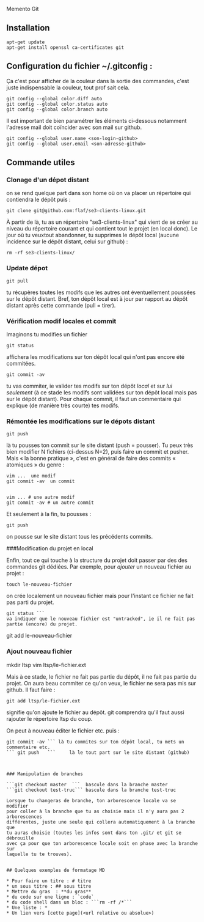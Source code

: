 Memento Git


## Installation 
```
apt-get update
apt-get install openssl ca-certificates git
```
## Configuration du fichier ~/.gitconfig :

Ça c'est pour afficher de la couleur dans la sortie des commandes,
c'est juste indispensable la couleur, tout prof sait cela. 
```
git config --global color.diff auto
git config --global color.status auto
git config --global color.branch auto
```

Il est important de bien paramétrer les éléments ci-dessous
notamment l'adresse mail doit coïncider avec son mail sur github.
```
git config --global user.name <son-login-github>
git config --global user.email <son-adresse-github>
```
## Commande utiles 


### Clonage d'un dépot distant

on se rend quelque part dans son home où on va placer un répertoire qui contiendra le dépôt puis :
```
git clone git@github.com:flaf/se3-clients-linux.git
```
À partir de là, tu as un répertoire "se3-clients-linux" qui vient de se créer au niveau du répertoire courant et qui contient tout le projet (en local donc). Le jour où tu veuxtout abandonner, tu supprimes le dépôt local (aucune incidence sur le dépôt distant, celui sur github) :
```
rm -rf se3-clients-linux/
```

### Update dépot
```
git pull 
```

tu récupères toutes les modifs que les autres ont éventuellement poussées sur le dépôt distant. Bref, ton dépôt local est à jour par rapport au dépôt distant après cette commande (pull = tirer).


### Vérification modif locales et commit  

Imaginons tu modifies un fichier

```
git status 
```

affichera les modifications sur ton dépôt local qui n'ont pas encore été commitées.


```
git commit -av 
```

tu vas commiter, ie valider tes modifs sur ton dépôt *local* et sur *lui* *seulement* (à ce stade les modifs sont validées sur ton dépôt local mais pas sur le dépôt distant). Pour chaque commit, il faut un commentaire qui explique (de manière très courte) tes modifs.


### Rémontée les modifications sur le dépots distant 

```
git push 
```
là tu pousses ton commit sur le site distant (push = pousser). Tu peux très bien modifier N fichiers (ci-dessus N=2), puis faire un commit et pusher. Mais « la bonne pratique », c'est en général de faire des commits « atomiques » du genre :

```
vim ...  une modif
git commit -av  un commit


vim ... # une autre modif
git commit -av # un autre commit
```

Et seulement à la fin, tu pousses :

```
git push 
```
on pousse sur le site distant tous les précédents commits.

###Modification du projet en local 

Enfin, tout ce qui touche à la structure du projet doit passer par des des commandes git dédiées. Par exemple, pour *ajouter* un nouveau fichier au projet :
```
touch le-nouveau-fichier 
```
on crée localement un nouveau fichier mais pour l'instant ce fichier ne fait pas parti du projet.

```
git status ```
va indiquer que le nouveau fichier est "untracked", ie il ne fait pas partie (encore) du projet.

```
git add le-nouveau-fichier 


### Ajout nouveau fichier 
mkdir ltsp
vim ltsp/le-fichier.ext

Mais à ce stade, le fichier ne fait pas partie du dépôt, il
ne fait pas partie du projet. On aura beau commiter ce qu'on
veux, le fichier ne sera pas mis sur github. Il faut faire :
```
git add ltsp/le-fichier.ext 
```
signifie qu'on ajoute le fichier au dépôt. git comprendra qu'il faut aussi rajouter le répertoire ltsp du coup.

On peut à nouveau éditer le fichier etc. puis :
```
git commit -av ``` là tu commites sur ton dépôt local, tu mets un commentaire etc.
``` git push   ```     là le tout part sur le site distant (github)



### Manipulation de branches 

```git checkout master  ```  bascule dans la branche master
```git checkout test-truc``` bascule dans la branche test-truc

Lorsque tu changeras de branche, ton arborescence locale va se modifier
pour coller à la branche que tu as choisie mais il n'y aura pas 2 arborescences
différentes, juste une seule qui collera automatiquement à la branche que
tu auras choisie (toutes les infos sont dans ton .git/ et git se débrouille
avec ça pour que ton arborescence locale soit en phase avec la branche sur
laquelle tu te trouves).


## Quelques exemples de formatage MD

* Pour faire un titre : # titre
* un sous titre : ## sous titre
* Mettre du gras  : **du gras**
* du code sur une ligne : `code`
* du code shell dans un bloc : ```rm -rf /*```
* Une liste : *
* Un lien vers [cette page](<url relative ou absolue>)

